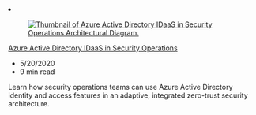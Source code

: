 <!-- This file is automatically generated by build/architectures/build_index.py. Any updates will be lost. -->

<!-- markdownlint-disable MD033 -->

<li class="grid-item item-column" data-categories="Security ">
<article class="card">
    <div class="card-header has-margin-bottom-none" aria-hidden="true">
        <figure class="image diagram has-height-175 has-overflow-hidden level">
            <a href="/azure/architecture/example-scenario/aadsec/azure-ad-security"><img src="/azure/architecture/browse/thumbs/azure-ad-security.png" class="diagram" alt="Thumbnail of Azure Active Directory IDaaS in Security Operations Architectural Diagram." data-linktype="relative-path"></a>
        </figure>
    </div>
    <div class="card-content">
        <a class="card-content-title has-margin-top-none" href="/azure/architecture/example-scenario/aadsec/azure-ad-security">
            <p>Azure Active Directory IDaaS in Security Operations</p>
        </a>
        <ul class="card-content-metadata">
            <li>5/20/2020</li>
            <li>9 min read</li>
        </ul>
        <p class="card-content-description">Learn how security operations teams can use Azure Active Directory identity and access features in an adaptive, integrated zero-trust security architecture.</p>
        <div class="bottom-to-top-fade is-hidden-mobile"></div>
    </div>
</article>
</li>
